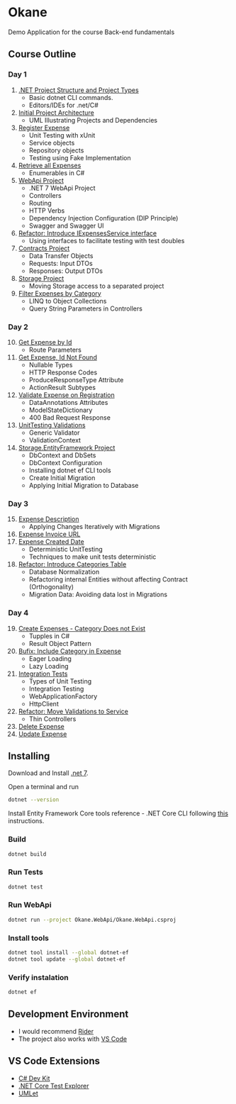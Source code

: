 # Okane
Demo Application for the course Back-end fundamentals

## Course Outline
### Day 1
1. [.NET Project Structure and Project Types](https://github.com/orodriguez/Okane/compare/0-start...1-create-solution-and-tests)
    * Basic dotnet CLI commands.
    * Editors/IDEs for .net/C#
2. [Initial Project Architecture](https://github.com/orodriguez/Okane/compare/1-create-solution-and-tests...2-architecture)
   * UML Illustrating Projects and Dependencies
3. [Register Expense](https://github.com/orodriguez/Okane/compare/2-architecture...3-register-expense)
   * Unit Testing with xUnit
   * Service objects
   * Repository objects
   * Testing using Fake Implementation
4. [Retrieve all Expenses](https://github.com/orodriguez/Okane/compare/3-register-expense...4-retrieve-all-expenses)
   * Enumerables in C#
5. [WebApi Project](https://github.com/orodriguez/Okane/compare/4-retrieve-all-expenses...5-web-api)
    * .NET 7 WebApi Project
    * Controllers
    * Routing
    * HTTP Verbs
    * Dependency Injection Configuration (DIP Principle)
    * Swagger and Swagger UI
6. [Refactor: Introduce IExpensesService interface](https://github.com/orodriguez/Okane/compare/5-web-api...6-refactor)
    * Using interfaces to facilitate testing with test doubles
7. [Contracts Project](https://github.com/orodriguez/Okane/compare/6-refactor...7-contracts-dtos)
    * Data Transfer Objects
    * Requests: Input DTOs
    * Responses: Output DTOs
8. [Storage Project](https://github.com/orodriguez/Okane/compare/7-contracts-dtos...8-storage-inmemory)
    * Moving Storage access to a separated project
9. [Filter Expenses by Category](https://github.com/orodriguez/Okane/compare/8-storage-inmemory...9-filter-by-category)
    * LINQ to Object Collections
    * Query String Parameters in Controllers
### Day 2
10. [Get Expense by Id](https://github.com/orodriguez/Okane/compare/9-filter-by-category...10-get-by-id)
    * Route Parameters
11. [Get Expense, Id Not Found](https://github.com/orodriguez/Okane/compare/10-get-by-id...11-get-by-id-response-types)
    * Nullable Types
    * HTTP Response Codes
    * ProduceResponseType Attribute
    * ActionResult Subtypes
12. [Validate Expense on Registration](https://github.com/orodriguez/Okane/compare/11-get-by-id-response-types...12-validate-expenses-on-creation)
    * DataAnnotations Attributes
    * ModelStateDictionary
    * 400 Bad Request Response
13. [UnitTesting Validations](https://github.com/orodriguez/Okane/compare/12-validate-expenses-on-creation...13-test-validations)
    * Generic Validator
    * ValidationContext
14. [Storage.EntityFramework Project](https://github.com/orodriguez/Okane/compare/13-test-validations...14-ef-repository)
    * DbContext and DbSets
    * DbContext Configuration
    * Installing dotnet ef CLI tools
    * Create Initial Migration
    * Applying Initial Migration to Database
### Day 3
15. [Expense Description](https://github.com/orodriguez/Okane/compare/14-ef-repository...15-expense-description)
    * Applying Changes Iteratively with Migrations
16. [Expense Invoice URL](https://github.com/orodriguez/Okane/compare/15-expense-description...16-expense-invoice-url)
17. [Expense Created Date](https://github.com/orodriguez/Okane/compare/16-expense-invoice-url...17-add-created-date)
    * Deterministic UnitTesting
    * Techniques to make unit tests deterministic
18. [Refactor: Introduce Categories Table](https://github.com/orodriguez/Okane/compare/17-add-created-date...18-category-entity)
    * Database Normalization
    * Refactoring internal Entities without affecting Contract (Orthogonality)
    * Migration Data: Avoiding data lost in Migrations
### Day 4
19. [Create Expenses - Category Does not Exist](https://github.com/orodriguez/Okane/compare/18-category-entity...19-expense-with-non-existing-category)
    * Tupples in C#
    * Result Object Pattern
20. [Bufix: Include Category in Expense](https://github.com/orodriguez/Okane/compare/19-expense-with-non-existing-category...20-bug-fix-include-category-in-repository-methods)
    * Eager Loading
    * Lazy Loading
21. [Integration Tests](https://github.com/orodriguez/Okane/compare/20-bug-fix-include-category-in-repository-methods...21-integration-tests)
    * Types of Unit Testing
    * Integration Testing
    * WebApplicationFactory
    * HttpClient
22. [Refactor: Move Validations to Service](https://github.com/orodriguez/Okane/compare/21-integration-tests...22-move-validations-to-service)
    * Thin Controllers
23. [Delete Expense](https://github.com/orodriguez/Okane/compare/22-move-validations-to-service...23-delete-expense)
24. [Update Expense](https://github.com/orodriguez/Okane/compare/23-delete-expense...24-update-expense)
## Installing

Download and Install [.net 7](https://dotnet.microsoft.com/en-us/download/dotnet/7.0).

Open a terminal and run
```bash
dotnet --version
``` 

Install Entity Framework Core tools reference - .NET Core CLI following [this](https://learn.microsoft.com/en-us/ef/core/cli/dotnet#update-the-tools) instructions.

### Build
```bash
dotnet build
```
### Run Tests
```bash
dotnet test
```
### Run WebApi
```bash
dotnet run --project Okane.WebApi/Okane.WebApi.csproj
```
### Install tools
```bash
dotnet tool install --global dotnet-ef
dotnet tool update --global dotnet-ef
```
### Verify instalation
```bash
dotnet ef
```

## Development Environment

* I would recommend [Rider](https://www.jetbrains.com/es-es/rider/download)
* The project also works with [VS Code](https://code.visualstudio.com/download)

## VS Code Extensions

* [C# Dev Kit](https://marketplace.visualstudio.com/items?itemName=ms-dotnettools.csdevkit)
* [.NET Core Test Explorer](https://marketplace.visualstudio.com/items?itemName=formulahendry.dotnet-test-explorer)
* [UMLet](https://marketplace.visualstudio.com/items?itemName=TheUMLetTeam.umlet)

